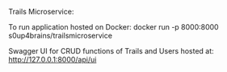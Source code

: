 Trails Microservice:

To run application hosted on Docker:
docker run -p 8000:8000 s0up4brains/trailsmicroservice

Swagger UI for CRUD functions of Trails and Users hosted at:
http://127.0.0.1:8000/api/ui
